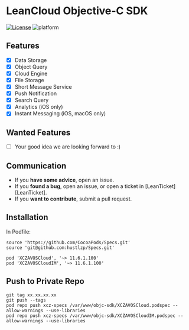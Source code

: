 # LeanCloud Objective-C SDK

[![License](https://img.shields.io/badge/License-Apache%202.0-blue.svg)](https://opensource.org/licenses/Apache-2.0)
![platform](https://img.shields.io/badge/Platform-iOS%20%7C%20macOS%20%7C%20tvOS%20%7C%20watchOS-brightgreen.svg)

## Features
  * [x] Data Storage
  * [x] Object Query
  * [x] Cloud Engine
  * [x] File Storage
  * [x] Short Message Service
  * [x] Push Notification
  * [x] Search Query
  * [x] Analytics (iOS only)
  * [x] Instant Messaging (iOS, macOS only)

## Wanted Features
  * [ ] Your good idea we are looking forward to :)

## Communication
  * If you **have some advice**, open an issue.
  * If you **found a bug**, open an issue, or open a ticket in [LeanTicket][LeanTicket].
  * If you **want to contribute**, submit a pull request.

## Installation

In Podfile:

```
source 'https://github.com/CocoaPods/Specs.git'
source 'git@github.com:hustlzp/Specs.git'

pod 'XCZAVOSCloud', '~> 11.6.1.100'
pod 'XCZAVOSCloudIM', '~> 11.6.1.100'
```

## Push to Private Repo

```
git tag xx.xx.xx.xx
git push --tags
pod repo push xcz-specs /var/www/objc-sdk/XCZAVOSCloud.podspec --allow-warnings --use-libraries
pod repo push xcz-specs /var/www/objc-sdk/XCZAVOSCloudIM.podspec --allow-warnings --use-libraries
```
